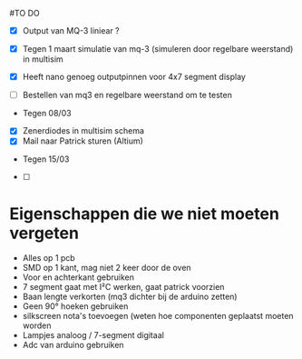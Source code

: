#TO DO

- [x] Output van MQ-3 liniear ?
- [x] Tegen 1 maart simulatie van mq-3 (simuleren door regelbare weerstand) in multisim
- [x] Heeft nano genoeg outputpinnen voor 4x7 segment display
- [ ] Bestellen van mq3 en regelbare weerstand om te testen


- Tegen 08/03
- [x] Zenerdiodes in multisim schema
- [x] Mail naar Patrick sturen (Altium)

- Tegen 15/03
- [ ]

# Eigenschappen die we niet moeten vergeten 

- Alles op 1 pcb
- SMD op 1 kant, mag niet 2 keer door de oven
- Voor en achterkant gebruiken
- 7 segment gaat met I²C werken, gaat patrick voorzien
- Baan lengte verkorten (mq3 dichter bij de arduino zetten)
- Geen 90° hoeken gebruiken
- silkscreen nota's toevoegen (weten hoe componenten geplaatst moeten worden
- Lampjes analoog / 7-segment digitaal
- Adc van arduino gebruiken 

